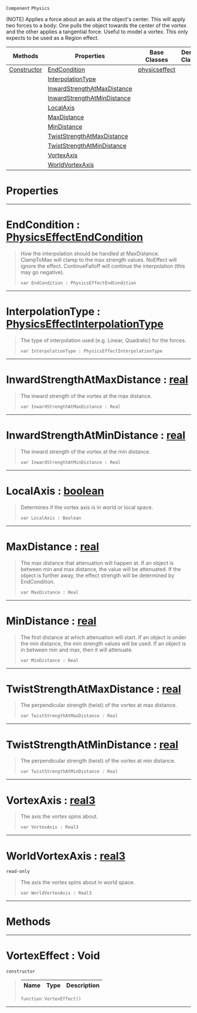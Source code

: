  `Component` `Physics`



(NOTE) Applies a force about an axis at the object's center. This will apply two forces to a body: One pulls the object towards the center of the vortex and the other applies a tangential force. Useful to model a vortex. This only expects to be used as a Region effect.

|Methods|Properties|Base Classes|Derived Classes|
|---|---|---|---|
|[ Constructor](https://github.com/ZilchEngine/ZilchDocs/blob/master/code_reference/class_reference/vortexeffect.markdown#vortexeffect-void)|[ EndCondition](https://github.com/ZilchEngine/ZilchDocs/blob/master/code_reference/class_reference/vortexeffect.markdown#endcondition-zero-engine)|[physicseffect](https://github.com/ZilchEngine/ZilchDocs/blob/master/code_reference/class_reference/physicseffect.markdown)| |
| |[ InterpolationType](https://github.com/ZilchEngine/ZilchDocs/blob/master/code_reference/class_reference/vortexeffect.markdown#interpolationtype-zero-e)| | |
| |[ InwardStrengthAtMaxDistance](https://github.com/ZilchEngine/ZilchDocs/blob/master/code_reference/class_reference/vortexeffect.markdown#inwardstrengthatmaxdista)| | |
| |[ InwardStrengthAtMinDistance](https://github.com/ZilchEngine/ZilchDocs/blob/master/code_reference/class_reference/vortexeffect.markdown#inwardstrengthatmindista)| | |
| |[ LocalAxis](https://github.com/ZilchEngine/ZilchDocs/blob/master/code_reference/class_reference/vortexeffect.markdown#localaxis-zero-engine-do)| | |
| |[ MaxDistance](https://github.com/ZilchEngine/ZilchDocs/blob/master/code_reference/class_reference/vortexeffect.markdown#maxdistance-zero-engine)| | |
| |[ MinDistance](https://github.com/ZilchEngine/ZilchDocs/blob/master/code_reference/class_reference/vortexeffect.markdown#mindistance-zero-engine)| | |
| |[ TwistStrengthAtMaxDistance](https://github.com/ZilchEngine/ZilchDocs/blob/master/code_reference/class_reference/vortexeffect.markdown#twiststrengthatmaxdistan)| | |
| |[ TwistStrengthAtMinDistance](https://github.com/ZilchEngine/ZilchDocs/blob/master/code_reference/class_reference/vortexeffect.markdown#twiststrengthatmindistan)| | |
| |[ VortexAxis](https://github.com/ZilchEngine/ZilchDocs/blob/master/code_reference/class_reference/vortexeffect.markdown#vortexaxis-zero-engine-d)| | |
| |[ WorldVortexAxis](https://github.com/ZilchEngine/ZilchDocs/blob/master/code_reference/class_reference/vortexeffect.markdown#worldvortexaxis-zero-eng)| | |


 #  Properties


---  
 #  EndCondition : [PhysicsEffectEndCondition](https://github.com/ZilchEngine/ZilchDocs/blob/master/code_reference/enum_reference.markdown#physicseffectendcondition)

> How the interpolation should be handled at MaxDistance. ClampToMax will clamp to the max strength values. NoEffect will ignore the effect. ContinueFalloff will continue the interpolation (this may go negative).
> ``` lang=cpp, name=Nada
> var EndCondition : PhysicsEffectEndCondition


---  
 #  InterpolationType : [PhysicsEffectInterpolationType](https://github.com/ZilchEngine/ZilchDocs/blob/master/code_reference/enum_reference.markdown#physicseffectinterpolationtype)

> The type of interpolation used (e.g. Linear, Quadratic) for the forces.
> ``` lang=cpp, name=Nada
> var InterpolationType : PhysicsEffectInterpolationType


---  
 #  InwardStrengthAtMaxDistance : [real](https://github.com/ZilchEngine/ZilchDocs/blob/master/code_reference/nada_base_types/real.markdown)

> The inward strength of the vortex at the max distance.
> ``` lang=cpp, name=Nada
> var InwardStrengthAtMaxDistance : Real


---  
 #  InwardStrengthAtMinDistance : [real](https://github.com/ZilchEngine/ZilchDocs/blob/master/code_reference/nada_base_types/real.markdown)

> The inward strength of the vortex at the min distance.
> ``` lang=cpp, name=Nada
> var InwardStrengthAtMinDistance : Real


---  
 #  LocalAxis : [boolean](https://github.com/ZilchEngine/ZilchDocs/blob/master/code_reference/nada_base_types/boolean.markdown)

> Determines if the vortex axis is in world or local space.
> ``` lang=cpp, name=Nada
> var LocalAxis : Boolean


---  
 #  MaxDistance : [real](https://github.com/ZilchEngine/ZilchDocs/blob/master/code_reference/nada_base_types/real.markdown)

> The max distance that attenuation will happen at. If an object is between min and max distance, the value will be attenuated. If the object is further away, the effect strength will be determined by EndCondition.
> ``` lang=cpp, name=Nada
> var MaxDistance : Real


---  
 #  MinDistance : [real](https://github.com/ZilchEngine/ZilchDocs/blob/master/code_reference/nada_base_types/real.markdown)

> The first distance at which attenuation will start. If an object is under the min distance, the min strength values will be used. If an object is in between min and max, then it will attenuate.
> ``` lang=cpp, name=Nada
> var MinDistance : Real


---  
 #  TwistStrengthAtMaxDistance : [real](https://github.com/ZilchEngine/ZilchDocs/blob/master/code_reference/nada_base_types/real.markdown)

> The perpendicular strength (twist) of the vortex at max distance.
> ``` lang=cpp, name=Nada
> var TwistStrengthAtMaxDistance : Real


---  
 #  TwistStrengthAtMinDistance : [real](https://github.com/ZilchEngine/ZilchDocs/blob/master/code_reference/nada_base_types/real.markdown)

> The perpendicular strength (twist) of the vortex at min distance.
> ``` lang=cpp, name=Nada
> var TwistStrengthAtMinDistance : Real


---  
 #  VortexAxis : [real3](https://github.com/ZilchEngine/ZilchDocs/blob/master/code_reference/nada_base_types/real3.markdown)

> The axis the vortex spins about.
> ``` lang=cpp, name=Nada
> var VortexAxis : Real3


---  
 #  WorldVortexAxis : [real3](https://github.com/ZilchEngine/ZilchDocs/blob/master/code_reference/nada_base_types/real3.markdown)

 `read-only`

> The axis the vortex spins about in world space.
> ``` lang=cpp, name=Nada
> var WorldVortexAxis : Real3


---  
 #  Methods


---  
 #  VortexEffect : Void

 `constructor`

> 
> |Name|Type|Description|
> |---|---|---|
> ``` lang=cpp, name=Nada
> function VortexEffect()
> ``` 


---  
 

 